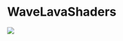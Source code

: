 # WaveLavaShaders
<img src="[C:\Users\Lucas\Downloads\TechArt\ezgif.com-gif-maker](https://github.com/Kallenhard1/WaveLavaShaders/blob/main/lavagif.gif)">
